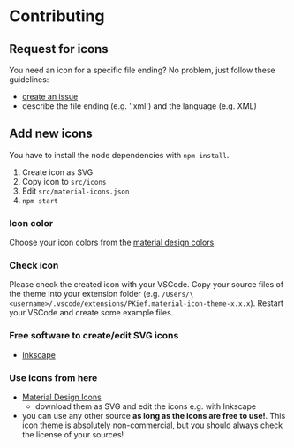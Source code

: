 # Contributing

## Request for icons
You need an icon for a specific file ending? No problem, just follow these guidelines:
- [create an issue](https://github.com/PKief/vscode-extension-material-icon-theme/issues/new)
- describe the file ending (e.g. '.xml') and the language (e.g. XML)

## Add new icons
You have to install the node dependencies with `npm install`.

1. Create icon as SVG
2. Copy icon to `src/icons`
3. Edit `src/material-icons.json`
4. `npm start`

### Icon color
Choose your icon colors from the [material design colors](https://material.google.com/style/color.html#color-color-palette).

### Check icon
Please check the created icon with your VSCode. Copy your source files of the theme into your extension folder (e.g. `/Users/\<username>/.vscode/extensions/PKief.material-icon-theme-x.x.x`). Restart your VSCode and create some example files.

### Free software to create/edit SVG icons
- [Inkscape](https://inkscape.org/en/)

### Use icons from here
- [Material Design Icons](https://materialdesignicons.com/)
    - download them as SVG and edit the icons e.g. with Inkscape
- you can use any other source **as long as the icons are free to use!**. This icon theme is absolutely non-commercial, but you should always check the license of your sources! 